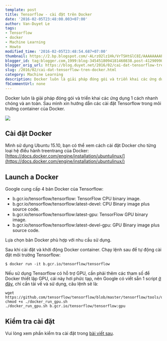 ```yaml
---
template: post
title: Tensorflow - cài đặt trên Docker
date: '2016-02-05T23:48:00.003+07:00'
author: Van-Duyet Le
tags:
- Tensorflow
- docker
- Machine Learning
- Howto
modified_time: '2016-02-05T23:48:54.687+07:00'
thumbnail: https://2.bp.blogspot.com/-ALrzO2lz1Hk/VrTSHtGlC8I/AAAAAAAAPHE/ZFPNvhh_PPA/s1600/CYJ-8P4WkAQtAqp.png
blogger_id: tag:blogger.com,1999:blog-3454518094181460838.post-4129099079213361357
blogger_orig_url: https://blog.duyet.net/2016/02/cai-dat-tensorflow-tren-docker.html
slug: /2016/02/cai-dat-tensorflow-tren-docker.html
category: Machine Learning
description: Docker luôn là giải pháp đóng gói và triển khai các ứng dụng 1 cách nhanh chóng và an toàn. Sau mình xin hướng dẫn các cài đặt Tensorflow trong môi trường container của Docker.
fbCommentUrl: none
---
```


Docker luôn là giải pháp đóng gói và triển khai các ứng dụng 1 cách nhanh chóng và an toàn. Sau mình xin hướng dẫn các cài đặt Tensorflow trong môi trường container của Docker.

![](https://2.bp.blogspot.com/-ALrzO2lz1Hk/VrTSHtGlC8I/AAAAAAAAPHE/ZFPNvhh_PPA/s400/CYJ-8P4WkAQtAqp.png)

## Cài đặt Docker  ##
Mình sử dụng Ubuntu 15.10, bạn có thể xem cách cài đặt Docker cho từng loại hệ điều hành treentrang của Docker: [https://docs.docker.com/engine/installation/ubuntulinux/](https://docs.docker.com/engine/installation/ubuntulinux/)

## Launch a Docker ##
Google cung cấp 4 bản Docker của Tensorflow:

- b.gcr.io/tensorflow/tensorflow: TensorFlow CPU binary image.
- b.gcr.io/tensorflow/tensorflow:latest-devel: CPU Binary image plus source code.
- b.gcr.io/tensorflow/tensorflow:latest-gpu: TensorFlow GPU binary image.
- b.gcr.io/tensorflow/tensorflow:latest-devel-gpu: GPU Binary image plus source code. 

Lựa chọn bản Docker phù hợp với nhu cầu sử dụng.

Sau khi cài đặt và khởi động Docker container. Chạy lệnh sau để tự động cài đặt môi trường Tensorflow:

```
$ docker run -it b.gcr.io/tensorflow/tensorflow
```

Nếu sử dụng Tensorflow có hỗ trợ GPU, cần phải thêm các tham số để Docker thiết lập GPU, cái này hơi phức tạp, nên Google có viết sẵn 1 script [ở đây](https://github.com/tensorflow/tensorflow/blob/master/tensorflow/tools/docker/docker_run_gpu.sh), chỉ cần tải về và sử dụng, câu lệnh sẽ là:

```
wget https://github.com/tensorflow/tensorflow/blob/master/tensorflow/tools/docker/docker_run_gpu.sh
chmod +x ./docker_run_gpu.sh
./docker_run_gpu.sh b.gcr.io/tensorflow/tensorflow:gpu
```

## Kiểm tra cài đặt ##
Vui lòng xem phần kiểm tra cài đặt trong [bài viết sau](https://blog.duyet.net/2016/02/tensorflow-huong-dan-cai-at-tren-ubuntu.html).
